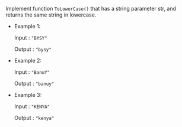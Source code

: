 Implement function `ToLowerCase()` that has a string parameter str, and returns the same string in lowercase.

 * Example 1:

    Input : `"BYSY"`

    Output : `"bysy"`

* Example 2:

    Input : `"BanuY"`

    Output : `"banuy"`

* Example 3:

    Input : `"KENYA"`

    Output : `"kenya"`

